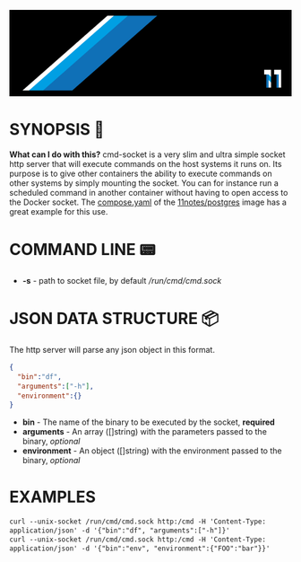 ![banner](https://github.com/11notes/defaults/blob/main/static/img/banner.png?raw=true)

# SYNOPSIS 📖
**What can I do with this?** cmd-socket is a very slim and ultra simple socket http server that will execute commands on the host systems it runs on. Its purpose is to give other containers the ability to execute commands on other systems by simply mounting the socket. You can for instance run a scheduled command in another container without having to open access to the Docker socket. The [compose.yaml](https://github.com/11notes/docker-postgres/blob/master/compose.yaml) of the [11notes/postgres](https://github.com/11notes/docker-postgres) image has a great example for this use.

# COMMAND LINE 📟
* **-s** - path to socket file, by default */run/cmd/cmd.sock*

# JSON DATA STRUCTURE 📦
The http server will parse any json object in this format.
```json
{
  "bin":"df",
  "arguments":["-h"],
  "environment":{}
}
```
* **bin** - The name of the binary to be executed by the socket, **required**
* **arguments** - An array ([]string) with the parameters passed to the binary, *optional*
* **environment** - An object ([]string) with the environment passed to the binary, *optional*

# EXAMPLES
```shell
curl --unix-socket /run/cmd/cmd.sock http:/cmd -H 'Content-Type: application/json' -d '{"bin":"df", "arguments":["-h"]}'
curl --unix-socket /run/cmd/cmd.sock http:/cmd -H 'Content-Type: application/json' -d '{"bin":"env", "environment":{"FOO":"bar"}}'
```